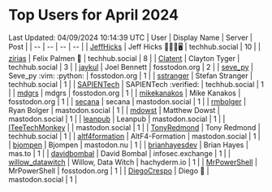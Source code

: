 # Top Users for April 2024
Last Updated: 04/09/2024 10:14:39 UTC
| User | Display Name | Server | Post |
| -- | -- | -- | -- |
| [JeffHicks](https://techhub.social/@JeffHicks) | Jeff Hicks 🐶🎼🍷🖥️ | techhub.social | 10 |
| [zirias](https://techhub.social/@zirias) | Felix Palmen 📯 | techhub.social | 8 |
| [Clatent](https://techhub.social/@Clatent) | Clayton Tyger | techhub.social | 3 |
| [jaykul](https://fosstodon.org/@jaykul) | Joel Bennett | fosstodon.org | 2 |
| [seve_py](https://fosstodon.org/@seve_py) | Seve_py :vim: :python: | fosstodon.org | 1 |
| [sstranger](https://techhub.social/@sstranger) | Stefan Stranger | techhub.social | 1 |
| [SAPIENTech](https://techhub.social/@SAPIENTech) | SAPIENTech :verified: | techhub.social | 1 |
| [mdgrs](https://fosstodon.org/@mdgrs) | mdgrs | fosstodon.org | 1 |
| [mikekanakos](https://fosstodon.org/@mikekanakos) | Mike Kanakos | fosstodon.org | 1 |
| [secana](https://mastodon.social/@secana) | secana | mastodon.social | 1 |
| [rmbolger](https://mastodon.social/@rmbolger) | Ryan Bolger | mastodon.social | 1 |
| [mdowst](https://mastodon.social/@mdowst) | Matthew Dowst | mastodon.social | 1 |
| [leanpub](https://mastodon.social/@leanpub) | Leanpub | mastodon.social | 1 |
| [ITeeTechMonkey](https://mastodon.social/@ITeeTechMonkey) |  | mastodon.social | 1 |
| [TonyRedmond](https://techhub.social/@TonyRedmond) | Tony Redmond | techhub.social | 1 |
| [altf4formation](https://mastodon.social/@altf4formation) | AltF4-Formation | mastodon.social | 1 |
| [bjompen](https://mastodon.nu/@bjompen) | Bjompen | mastodon.nu | 1 |
| [brianhayesdev](https://mas.to/@brianhayesdev) | Brian Hayes | mas.to | 1 |
| [davidbombal](https://infosec.exchange/@davidbombal) | David Bombal | infosec.exchange | 1 |
| [willow_datawitch](https://hachyderm.io/@willow_datawitch) | Willow, Data Witch | hachyderm.io | 1 |
| [MrPowerShell](https://fosstodon.org/@MrPowerShell) | MrPowerShell | fosstodon.org | 1 |
| [DiegoCrespo](https://mastodon.social/@DiegoCrespo) | Diego 🌲 | mastodon.social | 1 |
